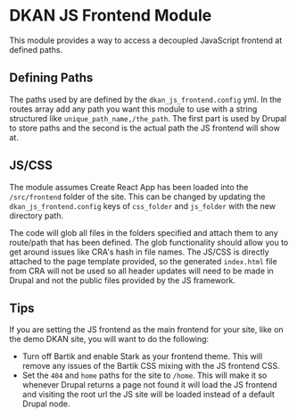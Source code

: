 # DKAN JS Frontend Module

This module provides a way to access a decoupled JavaScript frontend at defined paths. 

## Defining Paths
The paths used by are defined by the `dkan_js_frontend.config` yml. In the routes array add any path you want this module to use with a string structured like `unique_path_name,/the_path`. The first part is used by Drupal to store paths and the second is the actual path the JS frontend will show at.

## JS/CSS
The module assumes Create React App has been loaded into the `/src/frontend` folder of the site. This can be changed by updating the `dkan_js_frontend.config` keys of `css_folder` and `js_folder` with the new directory path. 

The code will glob all files in the folders specified and attach them to any route/path that has been defined. The glob functionality should allow you to get around issues like CRA's hash in file names. The JS/CSS is directly attached to the page template provided, so the generated `index.html` file from CRA will not be used so all header updates will need to be made in Drupal and not the public files provided by the JS framework.

## Tips
If you are setting the JS frontend as the main frontend for your site, like on the demo DKAN site, you will want to do the following:

* Turn off Bartik and enable Stark as your frontend theme. This will remove any issues of the Bartik CSS mixing with the JS frontend CSS. 
* Set the `404` and `home` paths for the site to `/home`. This will make it so whenever Drupal returns a page not found it will load the JS frontend and visiting the root url the JS site will be loaded instead of a default Drupal node.
